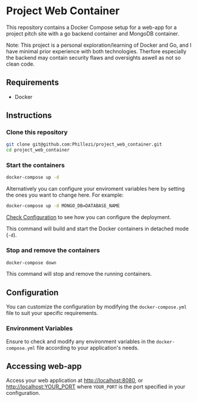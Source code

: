 # Project Web Container

This repository contains a Docker Compose setup for a web-app for a project pitch site with a go backend container and MongoDB container.

Note: This project is a personal exploration/learning of Docker and Go, and I have minimal prior experience with both technologies. Therfore especially the backend may contain security flaws and oversights aswell as not so clean code.

## Requirements
- Docker

## Instructions

### Clone this repository
```bash
git clone git@github.com:Phillezi/project_web_container.git
cd project_web_container
```

### Start the containers
```bash
docker-compose up -d
```
Alternatively you can configure your enviroment variables here by setting the ones you want to change here.
For example:
```bash
docker-compose up -d MONGO_DB=DATABASE_NAME
```
[Check Configuration](#configuration) to see how you can configure the deployment.

This command will build and start the Docker containers in detached mode (`-d`).

### Stop and remove the containers
```bash
docker-compose down
```

This command will stop and remove the running containers.

## Configuration

You can customize the configuration by modifying the `docker-compose.yml` file to suit your specific requirements.

### Environment Variables

Ensure to check and modify any environment variables in the `docker-compose.yml` file according to your application's needs.

## Accessing web-app
Access your web application at [http://localhost:8080](http://localhost:8080), or [http://localhost:YOUR_PORT](http://localhost:YOUR_PORT) where `YOUR_PORT` is the port specified in your configuration.
